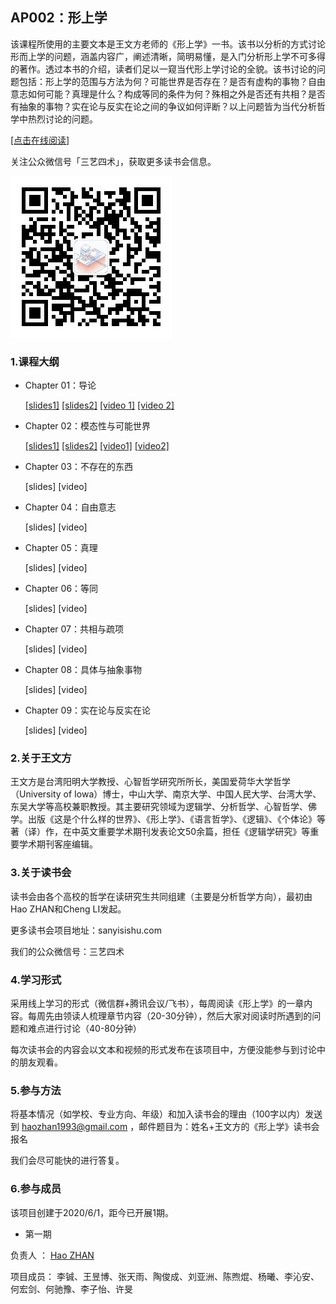 
## AP002：形上学
该课程所使用的主要文本是王文方老师的《形上学》一书。该书以分析的方式讨论形而上学的问题，涵盖内容广，阐述清晰，简明易懂，是入门分析形上学不可多得的著作。透过本书的介绍，读者们足以一窥当代形上学讨论的全貌。该书讨论的问题包括：形上学的范围与方法为何？可能世界是否存在？是否有虚构的事物？自由意志如何可能？真理是什么？构成等同的条件为何？殊相之外是否还有共相？是否有抽象的事物？实在论与反实在论之间的争议如何评断？以上问题皆为当代分析哲学中热烈讨论的问题。

[[点击在线阅读]](https://tquadrivium.github.io/Metaphysics/)

关注公众微信号「三艺四术」，获取更多读书会信息。

![](img/qrcode.jpg)



### 1.课程大纲

- Chapter 01：导论

  [[slides1]](slides/chapter01/01.pdf)  [[slides2]](slides/chapter01/02.pdf)  [[video 1]](https://www.bilibili.com/video/BV1fZ4y1u7mA) [[video 2]](https://www.bilibili.com/video/BV1qp4y1q7Vt)

- Chapter 02：模态性与可能世界

  [[slides1]](slides/chapter02/1.pdf)  [[slides2]](slides/chapter02/2.pdf)  [[video1]](https://www.bilibili.com/video/BV1u54y1U733/) [[video2]](https://www.bilibili.com/video/BV1qK4y1v7LA/)

- Chapter 03：不存在的东西

  [slides] [video]

- Chapter 04：自由意志

  [slides] [video]

- Chapter 05：真理

  [slides] [video]

- Chapter 06：等同

  [slides] [video]

- Chapter 07：共相与疏项

  [slides] [video]

- Chapter 08：具体与抽象事物

  [slides] [video]

- Chapter 09：实在论与反实在论

  [slides] [video]

### 2.关于王文方

王文方是台湾阳明大学教授、心智哲学研究所所长，美国爱荷华大学哲学（University of Iowa）博士，中山大学、南京大学、中国人民大学、台湾大学、东吴大学等高校兼职教授。其主要研究领域为逻辑学、分析哲学、心智哲学、佛学。出版《这是个什么样的世界》、《形上学》、《语言哲学》、《逻辑》、《个体论》等著（译）作，在中英文重要学术期刊发表论文50余篇，担任《逻辑学研究》等重要学术期刊客座编辑。

### 3.关于读书会

读书会由各个高校的哲学在读研究生共同组建（主要是分析哲学方向），最初由Hao ZHAN和Cheng LI发起。

更多读书会项目地址：sanyisishu.com

我们的公众微信号：三艺四术

### 4.学习形式

采用线上学习的形式（微信群+腾讯会议/飞书），每周阅读《形上学》的一章内容。每周先由领读人梳理章节内容（20-30分钟），然后大家对阅读时所遇到的问题和难点进行讨论（40-80分钟）

每次读书会的内容会以文本和视频的形式发布在该项目中，方便没能参与到讨论中的朋友观看。

### 5.参与方法

将基本情况（如学校、专业方向、年级）和加入读书会的理由（100字以内）发送到 [haozhan1993@gmail.com](mailto:haozhan1993@gmail.com) ，邮件题目为：姓名+王文方的《形上学》读书会报名

我们会尽可能快的进行答复。


### 6.参与成员

该项目创建于2020/6/1，距今已开展1期。

- 第一期

负责人	：	[Hao ZHAN](https://github.com/zhanhao93)

项目成员：	李铖、王昱博、张天雨、陶俊成、刘亚洲、陈煦焜、杨曦、李沁安、何宏剑、何驰豫、李子怡、许旻